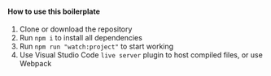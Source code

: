 #### How to use this boilerplate

1. Clone or download the repository
2. Run `npm i` to install all dependencies
3. Run `npm run "watch:project"` to start working
4. Use Visual Studio Code `live server` plugin to host compiled files, or use Webpack
